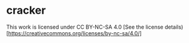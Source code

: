 # cracker


 This work is licensed under CC BY-NC-SA 4.0 
 [See the license details)[https://creativecommons.org/licenses/by-nc-sa/4.0/]
